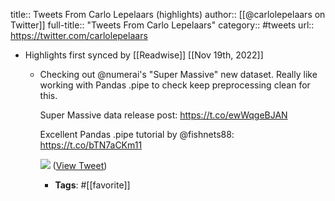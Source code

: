 title:: Tweets From Carlo Lepelaars (highlights)
author:: [[@carlolepelaars on Twitter]]
full-title:: "Tweets From Carlo Lepelaars"
category:: #tweets
url:: https://twitter.com/carlolepelaars

- Highlights first synced by [[Readwise]] [[Nov 19th, 2022]]
	- Checking out @numerai's "Super Massive" new dataset. Really like working with Pandas .pipe to check keep preprocessing clean for this.
	  
	  Super Massive data release post:
	  https://t.co/ewWqgeBJAN
	  
	  Excellent Pandas .pipe tutorial by @fishnets88:
	  https://t.co/bTN7aCKm11 
	  
	  ![](https://pbs.twimg.com/media/FCeCj3UXIAUdO6S.jpg) ([View Tweet](https://twitter.com/carlolepelaars/status/1452273155486146560))
		- **Tags**: #[[favorite]]